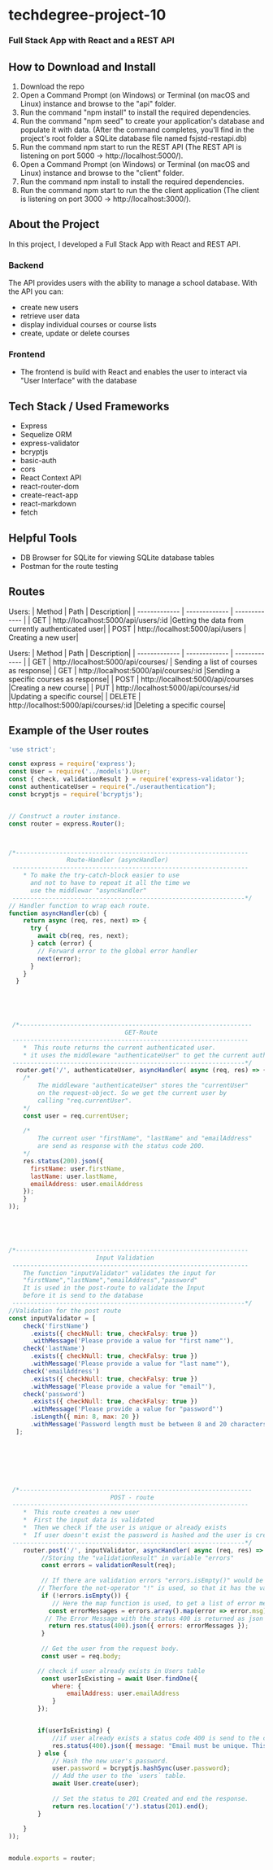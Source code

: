 # techdegree-project-10
### Full Stack App with React and a REST API

## How to Download and Install
1) Download the repo
2) Open a Command Prompt (on Windows) or Terminal (on macOS and Linux) instance and browse to the "api" folder.
3) Run the command "npm install" to install the required dependencies.
4) Run the command "npm seed" to create your application's database and populate it with data.
   (After the command completes, you'll find in the project's root folder a SQLite database file named fsjstd-restapi.db) 
5) Run the command npm start to run the REST API (The REST API is listening on port 5000 -> http://localhost:5000/).
6) Open a Command Prompt (on Windows) or Terminal (on macOS and Linux) instance and browse to the "client" folder.
7) Run the command npm install to install the required dependencies.
8) Run the command npm start to run the the client application (The client is listening on port 3000 -> http://localhost:3000/).


## About the Project
In this project, I developed a Full Stack App with React and REST API.

   ### Backend
   The API provides users with the ability to manage a school database. With the API you can:
   - create new users
   - retrieve user data
   - display individual courses or course lists
   - create, update or delete courses
   ### Frontend
   - The frontend is build with React and enables the user to interact via "User Interface" with the database


## Tech Stack / Used Frameworks
- Express
- Sequelize ORM
- express-validator
- bcryptjs
- basic-auth
- cors
- React Context API
- react-router-dom
- create-react-app
- react-markdown
- fetch

## Helpful Tools
- DB Browser for SQLite for viewing SQLite database tables 
- Postman for the route testing


## Routes
Users:
| Method  | Path | Description|
| ------------- | ------------- | ------------- |
| GET | http://localhost:5000/api/users/:id  |Getting the data from currently authenticated user|
| POST | http://localhost:5000/api/users  | Creating a new user|

Users:
| Method  | Path | Description|
| ------------- | ------------- | ------------- |
| GET | http://localhost:5000/api/courses/  | Sending a list of courses as response|
| GET | http://localhost:5000/api/courses/:id  |Sending a specific courses as response|
| POST | http://localhost:5000/api/courses  |Creating a new course|
| PUT | http://localhost:5000/api/courses/:id  |Updating a specific course|
| DELETE | http://localhost:5000/api/courses/:id  |Deleting a specific course|


## Example of the User routes

```javascript
'use strict';

const express = require('express');
const User = require('../models').User;
const { check, validationResult } = require('express-validator');
const authenticateUser = require("./userauthentication");
const bcryptjs = require('bcryptjs');


// Construct a router instance.
const router = express.Router();



/*----------------------------------------------------------------
                Route-Handler (asyncHandler)
 -----------------------------------------------------------------
    * To make the try-catch-block easier to use 
      and not to have to repeat it all the time we 
      use the middlewar "asyncHandler"
 ----------------------------------------------------------------*/
// Handler function to wrap each route.
function asyncHandler(cb) {
    return async (req, res, next) => {
      try {
        await cb(req, res, next);
      } catch (error) {
        // Forward error to the global error handler
        next(error);
      }
    }
  }



  

 /*----------------------------------------------------------------
                                GET-Route
 -----------------------------------------------------------------
    *  This route returns the current authenticated user.
    * it uses the middleware "authenticateUser" to get the current authenticated user
 ----------------------------------------------------------------*/
  router.get('/', authenticateUser, asyncHandler( async (req, res) => {
    /*
        The middleware "authenticateUser" stores the "currentUser"
        on the request-object. So we get the current user by
        calling "req.currentUser".
    */
    const user = req.currentUser;
  
    /*
        The current user "firstName", "lastName" and "emailAddress" 
        are send as response with the status code 200.
    */ 
    res.status(200).json({
      firstName: user.firstName,
      lastName: user.lastName,
      emailAddress: user.emailAddress
    });
    }
));

  



/*----------------------------------------------------------------
                        Input Validation
 -----------------------------------------------------------------
    The function "inputValidator" validates the input for 
    "firstName","lastName","emailAddress","password"
    It is used in the post-route to validate the Input 
    before it is send to the database 
 ----------------------------------------------------------------*/
//Validation for the post route
const inputValidator = [
    check('firstName')
      .exists({ checkNull: true, checkFalsy: true })
      .withMessage('Please provide a value for "first name"'),
    check('lastName')
      .exists({ checkNull: true, checkFalsy: true })
      .withMessage('Please provide a value for "last name"'),
    check('emailAddress')
      .exists({ checkNull: true, checkFalsy: true })
      .withMessage('Please provide a value for "email"'),
    check('password')
      .exists({ checkNull: true, checkFalsy: true })
      .withMessage('Please provide a value for "password"')
      .isLength({ min: 8, max: 20 })
      .withMessage('Password length must be between 8 and 20 characters'),
  ];
  






 /*----------------------------------------------------------------
                            POST - route
 -----------------------------------------------------------------
    *  This route creates a new user
    *  First the input data is validated
    *  Then we check if the user is unique or already exists
    *  If user doesn't exist the password is hashed and the user is created
 ----------------------------------------------------------------*/
    router.post('/', inputValidator, asyncHandler( async (req, res) => {
		 //Storing the "validationResult" in variable "errors"
         const errors = validationResult(req);
  
         // If there are validation errors "errors.isEmpty()" would be false. 
        // Therfore the not-operator "!" is used, so that it has the value "true" if a validation error exists
         if (!errors.isEmpty()) {
            // Here the map function is used, to get a list of error messages 
           const errorMessages = errors.array().map(error => error.msg);
          // The Error Message with the status 400 is returned as json object
           return res.status(400).json({ errors: errorMessages });
         }
       
         // Get the user from the request body.
         const user = req.body;

        // check if user already exists in Users table
		 const userIsExisting = await User.findOne({
			where: {
				emailAddress: user.emailAddress
			}
		});


        if(userIsExisting) {
            //if user already exists a status code 400 is send to the client, with 
            res.status(400).json({ message: "Email must be unique. This email already exists." });
        } else {
            // Hash the new user's password.
            user.password = bcryptjs.hashSync(user.password);
            // Add the user to the `users` table.
            await User.create(user);
        
            // Set the status to 201 Created and end the response.
            return res.location('/').status(201).end();
        }
		
	}
));


module.exports = router;
